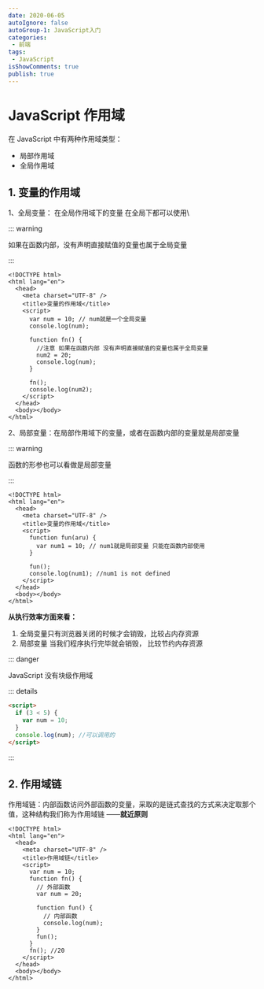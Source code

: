 ```yaml
---
date: 2020-06-05
autoIgnore: false
autoGroup-1: JavaScript入门
categories:
 - 前端
tags:
 - JavaScript 
isShowComments: true
publish: true
---
```


# JavaScript 作用域

在 JavaScript 中有两种作用域类型：

- 局部作用域
- 全局作用域

## 1. 变量的作用域

1、全局变量： 在全局作用域下的变量 在全局下都可以使用\

::: warning

如果在函数内部，没有声明直接赋值的变量也属于全局变量

:::

```html{6-18}
<!DOCTYPE html>
<html lang="en">
  <head>
    <meta charset="UTF-8" />
    <title>变量的作用域</title>
    <script>
      var num = 10; // num就是一个全局变量
      console.log(num);

      function fn() {
        //注意 如果在函数内部 没有声明直接赋值的变量也属于全局变量
        num2 = 20;
        console.log(num);
      }

      fn();
      console.log(num2);
    </script>
  </head>
  <body></body>
</html>
```

2、局部变量：在局部作用域下的变量，或者在函数内部的变量就是局部变量

::: warning

函数的形参也可以看做是局部变量

:::

```html{6-13}
<!DOCTYPE html>
<html lang="en">
  <head>
    <meta charset="UTF-8" />
    <title>变量的作用域</title>
    <script>
      function fun(aru) {
        var num1 = 10; // num1就是局部变量 只能在函数内部使用
      }

      fun();
      console.log(num1); //num1 is not defined
    </script>
  </head>
  <body></body>
</html>
```

**从执行效率方面来看：**

1. 全局变量只有浏览器关闭的时候才会销毁，比较占内存资源
2. 局部变量 当我们程序执行完毕就会销毁， 比较节约内存资源

::: danger

JavaScript 没有块级作用域

::: details

```html
<script>
  if (3 < 5) {
    var num = 10;
  }
  console.log(num); //可以调用的
</script>
```

:::

## 2. 作用域链

作用域链：内部函数访问外部函数的变量，采取的是链式查找的方式来决定取那个值，这种结构我们称为作用域链 ——**就近原则**

```html{6-18}
<!DOCTYPE html>
<html lang="en">
  <head>
    <meta charset="UTF-8" />
    <title>作用域链</title>
    <script>
      var num = 10;
      function fn() {
        // 外部函数
        var num = 20;

        function fun() {
          // 内部函数
          console.log(num);
        }
        fun();
      }
      fn(); //20
    </script>
  </head>
  <body></body>
</html>
```
